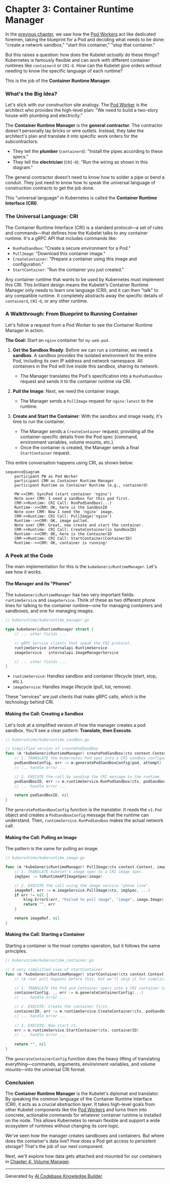 # Chapter 3: Container Runtime Manager

In the [previous chapter](02_pod_workers_.md), we saw how the [Pod Workers](02_pod_workers_.md) act like dedicated foremen, taking the blueprint for a Pod and deciding what needs to be done: "create a network sandbox," "start this container," "stop that container."

But this raises a question: how does the Kubelet *actually* do these things? Kubernetes is famously flexible and can work with different container runtimes like `containerd` or `CRI-O`. How can the Kubelet give orders without needing to know the specific language of each runtime?

This is the job of the **Container Runtime Manager**.

### What's the Big Idea?

Let's stick with our construction site analogy. The [Pod Worker](02_pod_workers_.md) is the architect who provides the high-level plan: "We need to build a two-story house with plumbing and electricity."

The **Container Runtime Manager** is the **general contractor**. The contractor doesn't personally lay bricks or wire outlets. Instead, they take the architect's plan and translate it into specific work orders for the subcontractors:
*   They tell the **plumber** (`containerd`): "Install the pipes according to these specs."
*   They tell the **electrician** (`CRI-O`): "Run the wiring as shown in this diagram."

The general contractor doesn't need to know how to solder a pipe or bend a conduit. They just need to know how to speak the universal language of construction contracts to get the job done.

This "universal language" in Kubernetes is called the **Container Runtime Interface (CRI)**.

### The Universal Language: CRI

The Container Runtime Interface (CRI) is a standard protocol—a set of rules and commands—that defines how the Kubelet talks to any container runtime. It's a gRPC API that includes commands like:

*   `RunPodSandbox`: "Create a secure environment for a Pod."
*   `PullImage`: "Download this container image."
*   `CreateContainer`: "Prepare a container using this image and configuration."
*   `StartContainer`: "Run the container you just created."

Any container runtime that wants to be used by Kubernetes must implement this CRI. This brilliant design means the Kubelet's Container Runtime Manager only needs to learn one language (CRI), and it can then "talk" to any compatible runtime. It completely abstracts away the specific details of `containerd`, `CRI-O`, or any other runtime.

### A Walkthrough: From Blueprint to Running Container

Let's follow a request from a Pod Worker to see the Container Runtime Manager in action.

**The Goal:** Start an `nginx` container for `my-web-pod`.

1.  **Get the Sandbox Ready**: Before we can run a container, we need a **sandbox**. A sandbox provides the isolated environment for the entire Pod, including its own IP address and network namespace. All containers in the Pod will live inside this sandbox, sharing its network.
    *   The Manager translates the Pod's specification into a `RunPodSandbox` request and sends it to the container runtime via CRI.

2.  **Pull the Image**: Next, we need the container image.
    *   The Manager sends a `PullImage` request for `nginx:latest` to the runtime.

3.  **Create and Start the Container**: With the sandbox and image ready, it's time to run the container.
    *   The Manager sends a `CreateContainer` request, providing all the container-specific details from the Pod spec (command, environment variables, volume mounts, etc.).
    *   Once the container is created, the Manager sends a final `StartContainer` request.

This entire conversation happens using CRI, as shown below:

```mermaid
sequenceDiagram
    participant PW as Pod Worker
    participant CRM as Container Runtime Manager
    participant Runtime as Container Runtime (e.g., containerd)

    PW->>CRM: SyncPod (start container 'nginx')
    Note over CRM: I need a sandbox for this pod first.
    CRM->>Runtime: CRI Call: RunPodSandbox(...)
    Runtime-->>CRM: OK, here is the SandboxID
    Note over CRM: Now I need the 'nginx' image.
    CRM->>Runtime: CRI Call: PullImage('nginx')
    Runtime-->>CRM: OK, image pulled.
    Note over CRM: Great, now create and start the container.
    CRM->>Runtime: CRI Call: CreateContainer(in SandboxID)
    Runtime-->>CRM: OK, here is the ContainerID
    CRM->>Runtime: CRI Call: StartContainer(ContainerID)
    Runtime-->>CRM: OK, container is running!
```

### A Peek at the Code

The main implementation for this is the `kubeGenericRuntimeManager`. Let's see how it works.

#### The Manager and its "Phones"

The `kubeGenericRuntimeManager` has two very important fields: `runtimeService` and `imageService`. Think of these as two different phone lines for talking to the container runtime—one for managing containers and sandboxes, and one for managing images.

```go
// kuberuntime/kuberuntime_manager.go

type kubeGenericRuntimeManager struct {
    // ... other fields ...

    // gRPC service clients that speak the CRI protocol.
    runtimeService internalapi.RuntimeService
    imageService   internalapi.ImageManagerService

    // ... other fields ...
}
```

*   `runtimeService`: Handles sandbox and container lifecycle (start, stop, etc.).
*   `imageService`: Handles image lifecycle (pull, list, remove).

These "services" are just clients that make gRPC calls, which is the technology behind CRI.

#### Making the Call: Creating a Sandbox

Let's look at a simplified version of how the manager creates a pod sandbox. You'll see a clear pattern: **Translate, then Execute**.

```go
// kuberuntime/kuberuntime_sandbox.go

// Simplified version of createPodSandbox
func (m *kubeGenericRuntimeManager) createPodSandbox(ctx context.Context, pod *v1.Pod, attempt uint32) (string, error) {
    // 1. TRANSLATE the Kubernetes Pod spec into a CRI sandbox configuration.
    podSandboxConfig, err := m.generatePodSandboxConfig(pod, attempt)
    // ... handle error ...

    // 2. EXECUTE the call by sending the CRI message to the runtime.
    podSandBoxID, err := m.runtimeService.RunPodSandbox(ctx, podSandboxConfig, "")
    // ... handle error ...

    return podSandBoxID, nil
}
```

The `generatePodSandboxConfig` function is the translator. It reads the `v1.Pod` object and creates a `PodSandboxConfig` message that the runtime can understand. Then, `runtimeService.RunPodSandbox` makes the actual network call.

#### Making the Call: Pulling an Image

The pattern is the same for pulling an image.

```go
// kuberuntime/kuberuntime_image.go

func (m *kubeGenericRuntimeManager) PullImage(ctx context.Context, image kubecontainer.ImageSpec, ...) (string, error) {
    // 1. TRANSLATE Kubelet's image spec to a CRI image spec.
    imgSpec := toRuntimeAPIImageSpec(image)

    // 2. EXECUTE the call using the image service "phone line".
    imageRef, err := m.imageService.PullImage(ctx, imgSpec, ...)
    if err != nil {
        klog.ErrorS(err, "Failed to pull image", "image", image.Image)
        return "", err
    }

    return imageRef, nil
}
```

#### Making the Call: Starting a Container

Starting a container is the most complex operation, but it follows the same principles.

```go
// kuberuntime/kuberuntime_container.go

// A very simplified view of startContainer
func (m *kubeGenericRuntimeManager) startContainer(ctx context.Context, podSandboxID string, ...) (string, error) {
    // (A real pull happens before this, but we'll skip it for simplicity)

    // 1. TRANSLATE the Pod and Container specs into a CRI container config.
    containerConfig, _, err := m.generateContainerConfig(...)
    // ... handle error ...

    // 2. EXECUTE: Create the container first.
    containerID, err := m.runtimeService.CreateContainer(ctx, podSandboxID, containerConfig, ...)
    // ... handle error ...
    
    // 3. EXECUTE: Now start it.
    err = m.runtimeService.StartContainer(ctx, containerID)
    // ... handle error ...
    
    return "", nil
}
```
The `generateContainerConfig` function does the heavy lifting of translating everything—commands, arguments, environment variables, and volume mounts—into the universal CRI format.

### Conclusion

The **Container Runtime Manager** is the Kubelet's diplomat and translator. By speaking the common language of the Container Runtime Interface (CRI), it acts as a crucial abstraction layer. It takes high-level goals from other Kubelet components like the [Pod Workers](02_pod_workers_.md) and turns them into concrete, actionable commands for whatever container runtime is installed on the node. This allows Kubernetes to remain flexible and support a wide ecosystem of runtimes without changing its core logic.

We've seen how the manager creates sandboxes and containers. But where does the container's data live? How does a Pod get access to persistent storage? That's the job of our next component.

Next, we'll explore how data gets attached and mounted for our containers in [Chapter 4: Volume Manager](04_volume_manager_.md).

---

Generated by [AI Codebase Knowledge Builder](https://github.com/The-Pocket/Tutorial-Codebase-Knowledge)